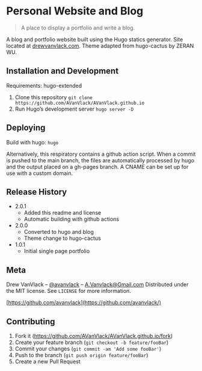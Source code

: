 # Personal Website and Blog

> A place to display a portfolio and write a blog.

A blog and portfolio website built using the Hugo statics generator. Site located at [drewvanvlack.com](https://drewvanvlack.com). Theme adapted from hugo-cactus by ZERAN WU.

## Installation and Development

Requirements: hugo-extended

1. Clone this repository `git clone https://github.com/AVanVlack/AVanVlack.github.io`
2. Run Hugo’s development server `hugo server -D`

## Deploying

Build with hugo: `hugo`

Alternatively, this respiratory contains a github action script. When a commit is pushed to the main branch, the files are automatically processed by hugo and the output placed on a gh-pages branch. A CNAME can be set up for use with a custom domain.

## Release History

- 2.0.1
  - Added this readme and license
  - Automatic building with github actions
- 2.0.0
  - Converted to hugo and blog
  - Theme change to hugo-cactus
- 1.0.1
  - Initial single page portfolio

## Meta

Drew VanVlack – [@avanvlack](https://twitter.com/avanvlack) – A.Vanvlack@Gmail.com
Distributed under the MIT license. See `LICENSE` for more information.

[https://github.com/avanvlack](https://github.com/avanvlack/)

## Contributing

1. Fork it (<https://github.com/AVanVlack/AVanVlack.github.io/fork>)
2. Create your feature branch (`git checkout -b feature/fooBar`)
3. Commit your changes (`git commit -am 'Add some fooBar'`)
4. Push to the branch (`git push origin feature/fooBar`)
5. Create a new Pull Request
